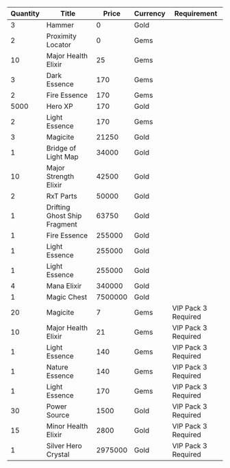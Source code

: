 | Quantity | Title | Price | Currency |  Requirement |
| -------- | ----- | ----- | -------- |  ----------- |
| 3 | Hammer | 0 | Gold |  |
| 2 | Proximity Locator | 0 | Gems |  |
| 10 | Major Health Elixir | 25 | Gems |  |
| 3 | Dark Essence | 170 | Gems |  |
| 2 | Fire Essence | 170 | Gems |  |
| 5000 | Hero XP | 170 | Gold |  |
| 2 | Light Essence | 170 | Gems |  |
| 3 | Magicite | 21250 | Gold |  |
| 1 | Bridge of Light Map | 34000 | Gold |  |
| 10 | Major Strength Elixir | 42500 | Gold |  |
| 2 | RxT Parts | 50000 | Gold |  |
| 1 | Drifting Ghost Ship Fragment | 63750 | Gold |  |
| 1 | Fire Essence | 255000 | Gold |  |
| 1 | Light Essence | 255000 | Gold |  |
| 1 | Light Essence | 255000 | Gold |  |
| 4 | Mana Elixir | 340000 | Gold |  |
| 1 | Magic Chest | 7500000 | Gold |  |
| 20 | Magicite | 7 | Gems | VIP Pack 3 Required |
| 10 | Major Health Elixir | 21 | Gems | VIP Pack 3 Required |
| 1 | Light Essence | 140 | Gems | VIP Pack 3 Required |
| 1 | Nature Essence | 140 | Gems | VIP Pack 3 Required |
| 1 | Light Essence | 170 | Gems | VIP Pack 3 Required |
| 30 | Power Source | 1500 | Gold | VIP Pack 3 Required |
| 15 | Minor Health Elixir | 2800 | Gold | VIP Pack 3 Required |
| 1 | Silver Hero Crystal | 2975000 | Gold | VIP Pack 3 Required |
